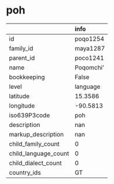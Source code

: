 # poh
|                      | info      |
|:---------------------|:----------|
| id                   | poqo1254  |
| family_id            | maya1287  |
| parent_id            | poco1241  |
| name                 | Poqomchi' |
| bookkeeping          | False     |
| level                | language  |
| latitude             | 15.3586   |
| longitude            | -90.5813  |
| iso639P3code         | poh       |
| description          | nan       |
| markup_description   | nan       |
| child_family_count   | 0         |
| child_language_count | 0         |
| child_dialect_count  | 0         |
| country_ids          | GT        |